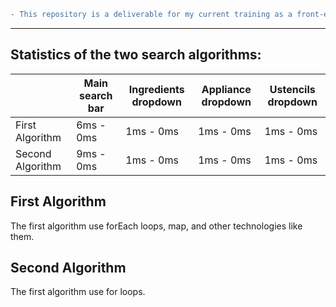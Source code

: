```diff
- This repository is a deliverable for my current training as a front-end developer, do not take it into account. -
```
___
## Statistics of the two search algorithms:
||Main search bar|Ingredients dropdown|Appliance dropdown|Ustencils dropdown|
|-------------|-------------|-------------|-------------|-------------|
|First Algorithm|6ms - 0ms|1ms - 0ms|1ms - 0ms|1ms - 0ms|
|Second Algorithm|9ms - 0ms|1ms - 0ms|1ms - 0ms|1ms - 0ms|


## First Algorithm
The first algorithm use forEach loops, map, and other technologies like them.
## Second Algorithm
The first algorithm use for loops.
